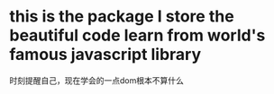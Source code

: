 this is the package I store the beautiful code learn from world's famous javascript library
===

时刻提醒自己，现在学会的一点dom根本不算什么